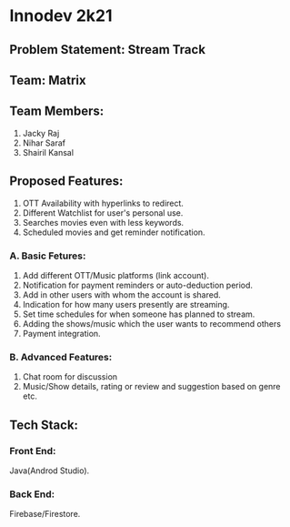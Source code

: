 # Innodev 2k21
## Problem Statement: Stream Track
## Team: Matrix
## Team Members:
1. Jacky Raj
2. Nihar Saraf
3. Shairil Kansal

## Proposed Features:
1. OTT Availability with hyperlinks to redirect.
2. Different Watchlist for user's personal use.
3. Searches movies even with less keywords.
4. Scheduled movies and get reminder notification.
### A. Basic Fetures:
1. Add different OTT/Music platforms (link account).
2. Notification for payment reminders or auto-deduction period.
3. Add in other users with whom the account is shared.
4. Indication for how many users presently are streaming.
5. Set time schedules for when someone has planned to stream.
6. Adding the shows/music which the user wants to recommend others
7. Payment integration.

### B. Advanced Features:
1. Chat room for discussion
2. Music/Show details, rating or review and suggestion based on genre etc.

## Tech Stack:
### Front End:
Java(Androd Studio).

### Back End:
Firebase/Firestore.
